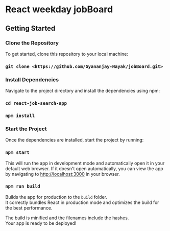 # React weekday jobBoard

## Getting Started

### Clone the Repository

To get started, clone this repository to your local machine:

### `git clone <https://github.com/Gyananjay-Nayak/jobBoard.git>`

### Install Dependencies

Navigate to the project directory and install the dependencies using npm:

### `cd react-job-search-app`

### `npm install`


### Start the Project

Once the dependencies are installed, start the project by running:

### `npm start`

This will run the app in development mode and automatically open it in your default web browser. If it doesn't open automatically, you can view the app by navigating to [http://localhost:3000](http://localhost:3000) in your browser.

### `npm run build`

Builds the app for production to the `build` folder.\
It correctly bundles React in production mode and optimizes the build for the best performance.

The build is minified and the filenames include the hashes.\
Your app is ready to be deployed!
